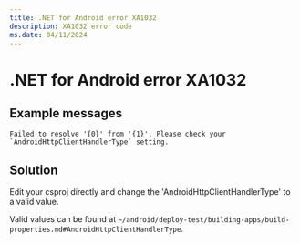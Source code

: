 ```yaml
---
title: .NET for Android error XA1032
description: XA1032 error code
ms.date: 04/11/2024
---
```

# .NET for Android error XA1032

## Example messages

```
Failed to resolve '{0}' from '{1}'. Please check your `AndroidHttpClientHandlerType` setting.
```

## Solution

Edit your csproj directly and change the 'AndroidHttpClientHandlerType' to
a valid value.

Valid values can be found at `~/android/deploy-test/building-apps/build-properties.md#AndroidHttpClientHandlerType`.